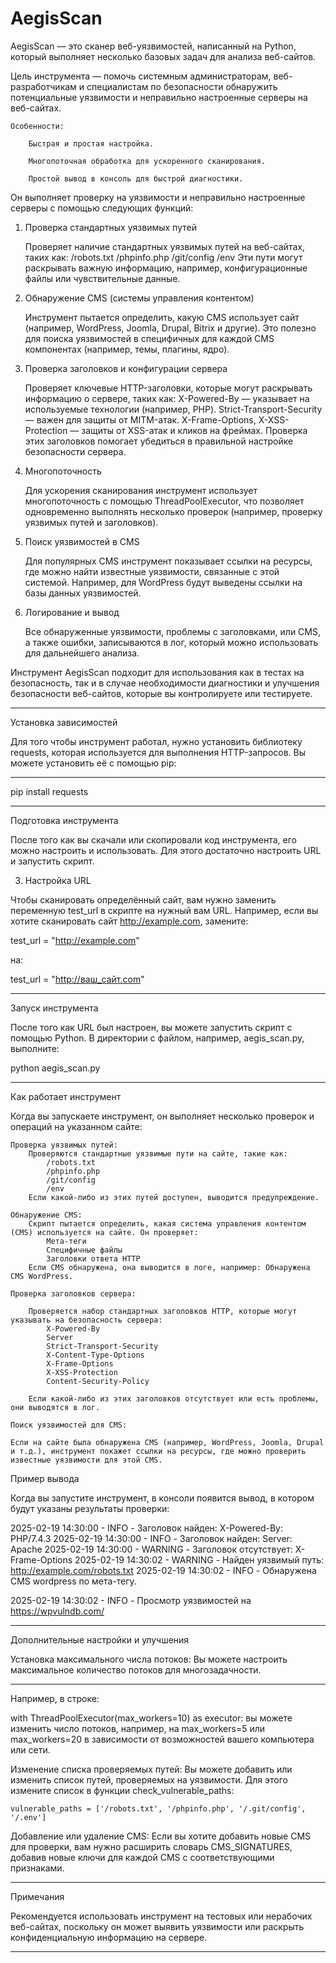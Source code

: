 # AegisScan

AegisScan — это сканер веб-уязвимостей, написанный на Python, который выполняет несколько базовых задач для анализа веб-сайтов. 

 Цель инструмента — помочь системным администраторам, веб-разработчикам и специалистам по безопасности обнаружить потенциальные уязвимости и неправильно настроенные серверы на веб-сайтах.
 
    Особенности:
    
        Быстрая и простая настройка.
        
        Многопоточная обработка для ускоренного сканирования.
        
        Простой вывод в консоль для быстрой диагностики.

Он выполняет проверку на уязвимости и неправильно настроенные серверы с помощью следующих функций:

1. Проверка стандартных уязвимых путей

    Проверяет наличие стандартных уязвимых путей на веб-сайтах, таких как:
        /robots.txt
        /phpinfo.php
        /git/config
        /env
    Эти пути могут раскрывать важную информацию, например, конфигурационные файлы или чувствительные данные.

2. Обнаружение CMS (системы управления контентом)

    Инструмент пытается определить, какую CMS использует сайт (например, WordPress, Joomla, Drupal, Bitrix и другие).
    Это полезно для поиска уязвимостей в специфичных для каждой CMS компонентах (например, темы, плагины, ядро).

3. Проверка заголовков и конфигурации сервера

    Проверяет ключевые HTTP-заголовки, которые могут раскрывать информацию о сервере, таких как:
        X-Powered-By — указывает на используемые технологии (например, PHP).
        Strict-Transport-Security — важен для защиты от MITM-атак.
        X-Frame-Options, X-XSS-Protection — защиты от XSS-атак и кликов на фреймах.
    Проверка этих заголовков помогает убедиться в правильной настройке безопасности сервера.

4. Многопоточность

   Для ускорения сканирования инструмент использует многопоточность с помощью ThreadPoolExecutor, что позволяет одновременно выполнять несколько проверок (например, проверку уязвимых путей и заголовков).

5. Поиск уязвимостей в CMS

   Для популярных CMS инструмент показывает ссылки на ресурсы, где можно найти известные уязвимости, связанные с этой системой. Например, для WordPress будут выведены ссылки на базы данных уязвимостей.

6. Логирование и вывод

   Все обнаруженные уязвимости, проблемы с заголовками, или CMS, а также ошибки, записываются в лог, который можно использовать для дальнейшего анализа.

Инструмент AegisScan подходит для использования как в тестах на безопасность, так и в случае необходимости диагностики и улучшения безопасности веб-сайтов, которые вы контролируете или тестируете.

-----

Установка зависимостей

Для того чтобы инструмент работал, нужно установить библиотеку requests, которая используется для выполнения HTTP-запросов. Вы можете установить её с помощью pip:

------

pip install requests

------

Подготовка инструмента

После того как вы скачали или скопировали код инструмента, его можно настроить и использовать. Для этого достаточно настроить URL и запустить скрипт.

3. Настройка URL

Чтобы сканировать определённый сайт, вам нужно заменить переменную test_url в скрипте на нужный вам URL. Например, если вы хотите сканировать сайт http://example.com, замените:

test_url = "http://example.com"

на:

test_url = "http://ваш_сайт.com"

-----

Запуск инструмента

После того как URL был настроен, вы можете запустить скрипт с помощью Python. В директории с файлом, например, aegis_scan.py, выполните:

python aegis_scan.py

-----

Как работает инструмент

Когда вы запускаете инструмент, он выполняет несколько проверок и операций на указанном сайте:

    Проверка уязвимых путей:
        Проверяются стандартные уязвимые пути на сайте, такие как:
            /robots.txt
            /phpinfo.php
            /git/config
            /env
        Если какой-либо из этих путей доступен, выводится предупреждение.

    Обнаружение CMS:
        Скрипт пытается определить, какая система управления контентом (CMS) используется на сайте. Он проверяет:
            Мета-теги
            Специфичные файлы
            Заголовки ответа HTTP
        Если CMS обнаружена, она выводится в логе, например: Обнаружена CMS WordPress.

    Проверка заголовков сервера:
    
        Проверяется набор стандартных заголовков HTTP, которые могут указывать на безопасность сервера:
            X-Powered-By
            Server
            Strict-Transport-Security
            X-Content-Type-Options
            X-Frame-Options
            X-XSS-Protection
            Content-Security-Policy
            
        Если какой-либо из этих заголовков отсутствует или есть проблемы, они выводятся в лог.

    Поиск уязвимостей для CMS:
    
    Если на сайте была обнаружена CMS (например, WordPress, Joomla, Drupal и т.д.), инструмент покажет ссылки на ресурсы, где можно проверить известные уязвимости для этой CMS.


Пример вывода

Когда вы запустите инструмент, в консоли появится вывод, в котором будут указаны результаты проверки:

2025-02-19 14:30:00 - INFO - Заголовок найден: X-Powered-By: PHP/7.4.3
2025-02-19 14:30:00 - INFO - Заголовок найден: Server: Apache
2025-02-19 14:30:00 - WARNING - Заголовок отсутствует: X-Frame-Options
2025-02-19 14:30:02 - WARNING - Найден уязвимый путь: http://example.com/robots.txt
2025-02-19 14:30:02 - INFO - Обнаружена CMS wordpress по мета-тегу.

2025-02-19 14:30:02 - INFO - Просмотр уязвимостей на https://wpvulndb.com/

------

Дополнительные настройки и улучшения

Установка максимального числа потоков: Вы можете настроить максимальное количество потоков для многозадачности. 

-----

Например, в строке:

with ThreadPoolExecutor(max_workers=10) as executor: вы можете изменить число потоков, например, на max_workers=5 или max_workers=20 в зависимости от возможностей вашего компьютера или сети.

Изменение списка проверяемых путей: Вы можете добавить или изменить список путей, проверяемых на уязвимости. Для этого измените список в функции check_vulnerable_paths:

    vulnerable_paths = ['/robots.txt', '/phpinfo.php', '/.git/config', '/.env']

Добавление или удаление CMS: Если вы хотите добавить новые CMS для проверки, вам нужно расширить словарь CMS_SIGNATURES, добавив новые ключи для каждой CMS с соответствующими признаками.

-----

Примечания

Рекомендуется использовать инструмент на тестовых или нерабочих веб-сайтах, поскольку он может выявить уязвимости или раскрыть конфиденциальную информацию на сервере.

-----


